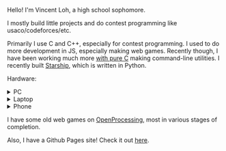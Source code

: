Hello! I'm Vincent Loh, a high school sophomore.

I mostly build little projects and do contest programming like usaco/codeforces/etc.

Primarily I use C and C++, especially for contest programming. I used to do
more development in JS, especially making web games. Recently though, I have
been working much more [with pure C](https://github.com/vmhl87/fbgui) making
command-line utilities. I recently built [Starship](https://github.com/vmhl87/starship),
which is written in Python.

Hardware:

<details><summary>PC</summary>

My desktop is an AMD machine - Ryzen 5 2600 running Debian 12.
I used to use Ubuntu, but recently switched to this current setup - Gnome
and snap were getting on my nerves.

I have a similar setup to my laptop: i3 as a window manager, with a tmux-based
terminal setup. Unlike that laptop, though, I use a graphical terminal (st)
rather than the framebuffer one, which has issues with scaling on my monitor.

My i3 bindings are a bit strange - find them [here](pc).

![](assets/pc.png)

![](assets/pc_term.png)

</details>

<details><summary>Laptop</summary>

My choice of laptop is rather odd - it's a Lenovo ideapad 3 chromebook.

With an Intel Celeron N4020 underclocked to 800mhz and barely functional
Intel integrated graphics, its performance is far from good. However,
combined with a pretty substantial battery, it gets a very high SOT.
I end up having to charge once every week or so, despite using it as my
daily driver.

I used to run this laptop in "standard" chromeOS, doing most
of my work in the VT2 virtual terminal emulator (essentially a worse framebuffer
console) but I flashed a UEFI bootloader and installed Debian 12.

Though I have i3 configured, I do the majority of my work
in the TTY, with a combination of nvim, tmux, and w3m.

My [framebuffer graphics library](https://github.com/vmhl87/fbgui) was originally
built for use on this laptop.

![](assets/chrono-tty.png)

![](assets/chrono.png)

</details>

<details><summary>Phone</summary>

I use a jailbroken iphone SE (first generation, from 2016) on iOS 13.4.1.
It has the clang toolchain and SDK installed, so I can (and sometimes do)
code on this device.

It is jailbroken with Odysseyra1n, running the Procursus bootstrap.

![](assets/phone.png)

I am not that good at Objective-C, but I have written a few tweaks -
for example [radianator](https://github.com/vmhl87/radianator).

</details>

I have some old web games on [OpenProcessing](https://openprocessing.org/user/250345),
most in various stages of completion.

Also, I have a Github Pages site! Check it out [here](https://vmhl87.github.io/starship).
